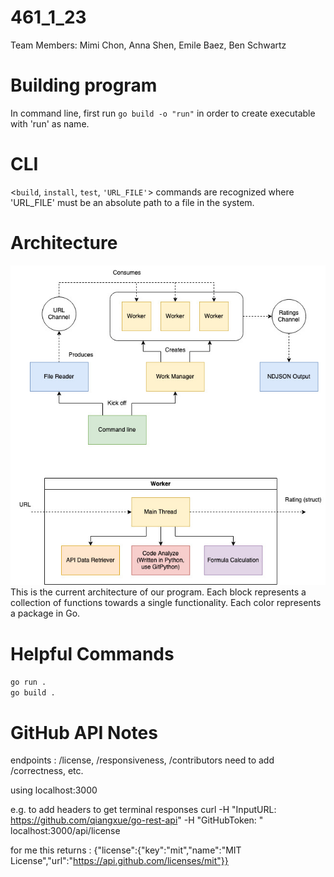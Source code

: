 # 461_1_23
Team Members:
Mimi Chon, Anna Shen, Emile Baez, Ben Schwartz

# Building program
In command line, first run 
`go build -o "run"`
in order to create executable with 'run' as name.

# CLI
<`build`, `install`, `test`, `'URL_FILE'`> commands are recognized where 'URL_FILE' must be an absolute path to a file in the system.

# Architecture
![Architecture](resources/arch.jpg)   
This is the current architecture of our program. Each block represents a collection of functions towards a single functionality. Each color represents a package in Go.

# Helpful Commands
`go run .`   
`go build .`

# GitHub API Notes
endpoints : /license, /responsiveness, /contributors
need to add /correctness, etc.

using localhost:3000

e.g. to add headers to get terminal responses
curl -H "InputURL: https://github.com/qiangxue/go-rest-api" -H "GitHubToken: <YOURGPAT>" localhost:3000/api/license

for me this returns : {"license":{"key":"mit","name":"MIT License","url":"https://api.github.com/licenses/mit"}}
